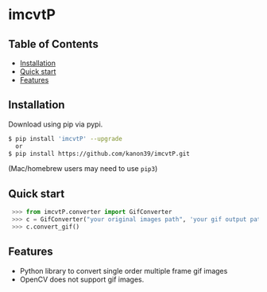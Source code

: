 # imcvtP

## Table of Contents
  * [Installation](#installation)
  * [Quick start](#quick-start)
  * [Features](#features)
  
## Installation

Download using pip via pypi.

```bash
$ pip install 'imcvtP' --upgrade
  or
$ pip install https://github.com/kanon39/imcvtP.git
```
(Mac/homebrew users may need to use ``pip3``)


## Quick start
```python
 >>> from imcvtP.converter import GifConverter
 >>> c = GifConverter("your original images path", 'your gif output path', (320,240))
 >>> c.convert_gif()
```

## Features
  * Python library to convert single order multiple frame gif images
  * OpenCV does not support gif images.